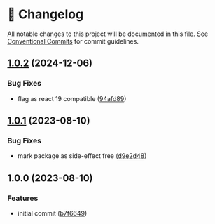 <!-- markdownlint-disable --><!-- textlint-disable -->

# 📓 Changelog

All notable changes to this project will be documented in this file. See
[Conventional Commits](https://conventionalcommits.org) for commit guidelines.

## [1.0.2](https://github.com/rexxars/react-safe-json-ld/compare/v1.0.1...v1.0.2) (2024-12-06)

### Bug Fixes

- flag as react 19 compatible ([94afd89](https://github.com/rexxars/react-safe-json-ld/commit/94afd897ed19bfa7df75afbdc2ce9751da19fa1e))

## [1.0.1](https://github.com/rexxars/react-safe-json-ld/compare/v1.0.0...v1.0.1) (2023-08-10)

### Bug Fixes

- mark package as side-effect free ([d9e2d48](https://github.com/rexxars/react-safe-json-ld/commit/d9e2d48e3bce7a3ddae5b146cdec368453d0a689))

## 1.0.0 (2023-08-10)

### Features

- initial commit ([b7f6649](https://github.com/rexxars/react-safe-json-ld/commit/b7f66493ec03382e6fbbd5f8533a8c284cd11eb7))
